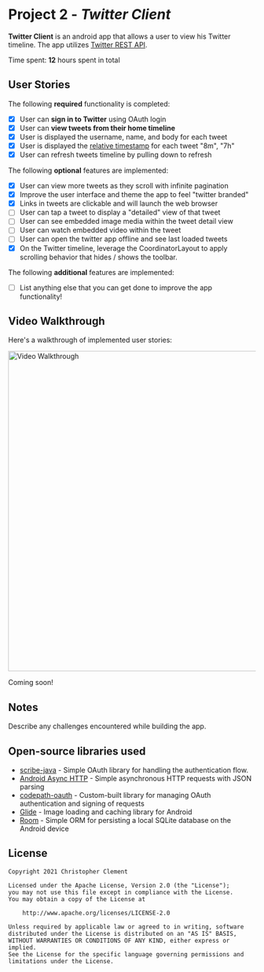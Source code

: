 # Project 2 - *Twitter Client*

**Twitter Client** is an android app that allows a user to view his Twitter timeline. The app utilizes [Twitter REST API](https://dev.twitter.com/rest/public).

Time spent: **12** hours spent in total

## User Stories

The following **required** functionality is completed:

- [X] User can **sign in to Twitter** using OAuth login
- [X]	User can **view tweets from their home timeline**
  - [X] User is displayed the username, name, and body for each tweet
  - [X] User is displayed the [relative timestamp](https://gist.github.com/nesquena/f786232f5ef72f6e10a7) for each tweet "8m", "7h"
- [X] User can refresh tweets timeline by pulling down to refresh

The following **optional** features are implemented:

- [X] User can view more tweets as they scroll with infinite pagination
- [X] Improve the user interface and theme the app to feel "twitter branded"
- [X] Links in tweets are clickable and will launch the web browser
- [ ] User can tap a tweet to display a "detailed" view of that tweet
- [ ] User can see embedded image media within the tweet detail view
- [ ] User can watch embedded video within the tweet
- [ ] User can open the twitter app offline and see last loaded tweets
- [X] On the Twitter timeline, leverage the CoordinatorLayout to apply scrolling behavior that hides / shows the toolbar.

The following **additional** features are implemented:

- [ ] List anything else that you can get done to improve the app functionality!

## Video Walkthrough

Here's a walkthrough of implemented user stories:

<img src='video-walkthrough.gif' title='Video Walkthrough' height='650px' width='' alt='Video Walkthrough' />

Coming soon!

## Notes

Describe any challenges encountered while building the app.

## Open-source libraries used

- [scribe-java](https://github.com/fernandezpablo85/scribe-java) - Simple OAuth library for handling the authentication flow.
- [Android Async HTTP](https://github.com/codepath/CPAsyncHttpClient) - Simple asynchronous HTTP requests with JSON parsing
- [codepath-oauth](https://github.com/thecodepath/android-oauth-handler) - Custom-built library for managing OAuth authentication and signing of requests
- [Glide](https://github.com/bumptech/glide) - Image loading and caching library for Android
- [Room](https://developer.android.com/training/data-storage/room/index.html) - Simple ORM for persisting a local SQLite database on the Android device

## License

    Copyright 2021 Christopher Clement

    Licensed under the Apache License, Version 2.0 (the "License");
    you may not use this file except in compliance with the License.
    You may obtain a copy of the License at

        http://www.apache.org/licenses/LICENSE-2.0

    Unless required by applicable law or agreed to in writing, software
    distributed under the License is distributed on an "AS IS" BASIS,
    WITHOUT WARRANTIES OR CONDITIONS OF ANY KIND, either express or implied.
    See the License for the specific language governing permissions and
    limitations under the License.
